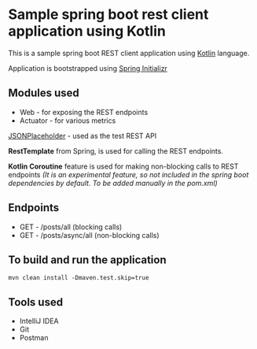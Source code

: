 # Sample spring boot rest client application using Kotlin #

This is a sample spring boot REST client application using [Kotlin](https://kotlinlang.org) language.

Application is bootstrapped using [Spring Initializr](http://start.spring.io)

## Modules used ##
* Web - for exposing the REST endpoints
* Actuator - for various metrics

[JSONPlaceholder](https://jsonplaceholder.typicode.com) - used as the test REST API

**RestTemplate** from Spring, is used for calling the REST endpoints.

**Kotlin Coroutine** feature is used for making non-blocking calls to REST endpoints *(It is an experimental feature,
 so not included in the spring boot dependencies by default. To be added manually in the pom.xml)*

## Endpoints ##

* GET - /posts/all (blocking calls)
* GET - /posts/async/all (non-blocking calls)

## To build and run the application ##
```text
mvn clean install -Dmaven.test.skip=true
```

## Tools used ##
* IntelliJ IDEA
* Git
* Postman